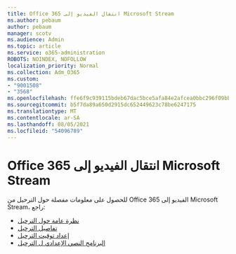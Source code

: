```yaml
---
title: Office 365 انتقال الفيديو إلى Microsoft Stream
ms.author: pebaum
author: pebaum
manager: scotv
ms.audience: Admin
ms.topic: article
ms.service: o365-administration
ROBOTS: NOINDEX, NOFOLLOW
localization_priority: Normal
ms.collection: Adm_O365
ms.custom:
- "9001508"
- "3568"
ms.openlocfilehash: ffe6f9c939115bdeb67dac5bce5afa84e2afcea0bbc296f09bbe7b15eebf282d
ms.sourcegitcommit: b5f7da89a650d2915dc652449623c78be6247175
ms.translationtype: MT
ms.contentlocale: ar-SA
ms.lasthandoff: 08/05/2021
ms.locfileid: "54096789"
---
```

# <a name="office-365-video-transition-to-microsoft-stream"></a>Office 365 انتقال الفيديو إلى Microsoft Stream

للحصول على معلومات مفصلة حول الترحيل من Office 365 الفيديو إلى Microsoft Stream، راجع:

- [نظرة عامة حول الترحيل](https://docs.microsoft.com/stream/migrate-from-office-365)
- [تفاصيل الترحيل](https://docs.microsoft.com/stream/migration-experience)
- [إعداد توقيت الترحيل](https://docs.microsoft.com/stream/migration-o365video-timing-setting)
- [البرنامج النصي الإعدادي ل الترحيل](https://docs.microsoft.com/stream/migration-o365video-prep)
